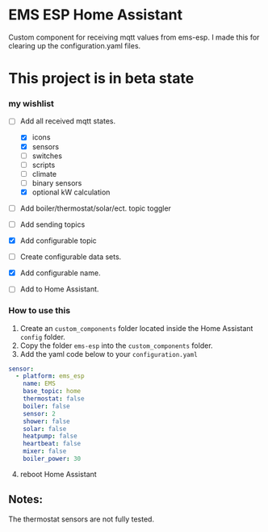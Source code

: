 # EMS ESP Home Assistant
Custom component for receiving mqtt values from ems-esp. I made this for clearing up the configuration.yaml files. 
 

# This project is in beta state

### my wishlist

- [ ] Add all received mqtt states.
  - [x] icons 
  - [x] sensors
  - [ ] switches
  - [ ] scripts
  - [ ] climate
  - [ ] binary sensors
  - [x] optional kW calculation
  
- [ ] Add boiler/thermostat/solar/ect. topic toggler
- [ ] Add sending topics
- [x] Add configurable topic
- [ ] Create configurable data sets.
- [x] Add configurable name.
- [ ] Add to Home Assistant.


### How to use this

1. Create an `custom_components` folder located inside the Home Assistant `config` folder.
2. Copy the folder `ems-esp` into the `custom_components` folder. 
3. Add the yaml code below to your `configuration.yaml`
```yaml
sensor:
  - platform: ems_esp
    name: EMS
    base_topic: home
    thermostat: false
    boiler: false
    sensor: 2
    shower: false
    solar: false
    heatpump: false
    heartbeat: false
    mixer: false
    boiler_power: 30
```
4. reboot Home Assistant


## Notes: 
The thermostat sensors are not fully tested. 

